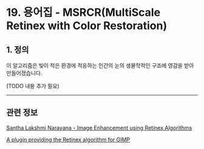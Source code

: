 # 19. 용어집 - MSRCR(MultiScale Retinex with Color Restoration)

## 1. 정의
이 알고리즘은 빛이 적은 환경에 적응하는 인간의 눈의 생물학적인 구조에 영감을 받아 만들어졌습니다.

(TODO 내용 추가 필요)

***

## 관련 정보

[Santha Lakshmi Narayana - Image Enhancement using Retinex Algorithms](https://santhalakshminarayana.github.io/blog/retinex-image-enhancement)

[A plugin providing the Retinex algorithm for GIMP](https://web.archive.org/web/20200220014231/http://www-prima.inrialpes.fr/pelisson/MSRCR.php)